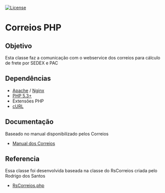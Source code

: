[![License](https://poser.pugx.org/marabesi/gnre/license)](https://packagist.org/packages/marabesi/gnre)

Correios PHP
=================

Objetivo
-----
Esta classe faz a comunicação com o webservice dos correios para cálculo de frete por SEDEX e PAC

Dependências
-------
* [Apache](http://httpd.apache.org/) / [Nginx](http://nginx.org/)
* [PHP 5.3+](http://php.net)
* Extensões PHP
 * [cURL](http://br2.php.net/manual/book.curl.php)

Documentação
-----
Baseado no manual disponibilizado pelos Correios
* [Manual dos Correios](http://www.correios.com.br/para-voce/correios-de-a-a-z/pdf/calculador-remoto-de-precos-e-prazos/manual-de-implementacao-do-calculo-remoto-de-precos-e-prazos)

Referencia
-----
Essa classe foi desenvolvida baseada na classe do RsCorreios criada pelo Rodrigo dos Santos
* [RsCorreios.php](http://www.rodrigodossantos.ws/calculo-de-frete-pac-e-sedex-dos-correios-em-php/)
